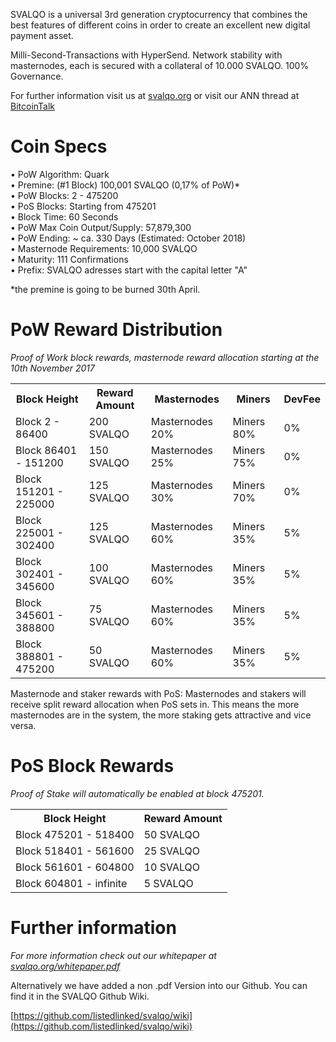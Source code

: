 SVALQO is a universal 3rd generation cryptocurrency that combines the best features of different coins
in order to create an excellent new digital payment asset.

Milli-Second-Transactions with HyperSend.
Network stability with masternodes, each is secured with a collateral of 10.000 SVALQO. 100% Governance.

For further information visit us at [svalqo.org](https://svalqo.org/) or visit our ANN thread at [BitcoinTalk](https://bitcointalk.org/index.php?topic=2343884.0)

# Coin Specs

• PoW Algorithm: Quark  
• Premine: (#1 Block) 100,001 SVALQO (0,17% of PoW)*  
• PoW Blocks: 2 - 475200  
• PoS Blocks: Starting from 475201  
• Block Time: 60 Seconds  
• PoW Max Coin Output/Supply: 57,879,300  
• PoW Ending: ~ ca. 330 Days (Estimated: October 2018)  
• Masternode Requirements: 10,000 SVALQO  
• Maturity: 111 Confirmations  
• Prefix: SVALQO adresses start with the capital letter "A"   

*the premine is going to be burned 30th April.

# PoW Reward Distribution

_Proof of Work block rewards, masternode reward allocation starting at the 10th November 2017_
<table>
  <tr><th>Block Height</th><th>Reward Amount</th><th>Masternodes</th><th>Miners</th><th>DevFee</th></tr>
  <tr><td>Block 2 - 86400</td><td>200 SVALQO</td><td>   Masternodes 20%</td><td>Miners 80%</td><td>0%</td></tr>
<tr><td>Block 86401 - 151200</td><td>150 SVALQO</td><td>  Masternodes 25%</td><td>Miners 75%</td><td>0%</td></tr>
<tr><td>Block 151201 - 225000</td><td>125 SVALQO</td><td>  Masternodes 30%</td><td>Miners 70%</td><td>0%</td></tr>
<tr><td>Block 225001 - 302400</td><td>125 SVALQO</td><td>  Masternodes 60%</td><td>Miners 35%</td><td>5%</td></tr>
<tr><td>Block 302401 - 345600</td><td>100 SVALQO</td><td>   Masternodes 60%</td><td>Miners 35%</td><td>5%</td></tr>
<tr><td>Block 345601 - 388800</td><td>75 SVALQO</td><td>      Masternodes 60%</td><td>Miners 35%</td><td>5%</td></tr>
<tr><td>Block 388801 - 475200</td><td>50 SVALQO</td><td>      Masternodes 60%</td><td>Miners 35%</td><td>5%</td></tr>
</table>

Masternode and staker rewards with PoS:
Masternodes and stakers will receive split reward allocation when PoS sets in.
This means the more masternodes are in the system, the more staking gets attractive and vice versa.

# PoS Block Rewards

_Proof of Stake will automatically be enabled at block 475201._
<table>
<tr><th>Block Height</th><th>Reward Amount</th>                  
<tr><td>Block 475201 - 518400</td><td>50 SVALQO</td></tr>
<tr><td>Block 518401 - 561600</td><td>25 SVALQO</td></tr>
<tr><td>Block 561601 - 604800</td><td>10 SVALQO</td></tr>
<tr><td>Block 604801 - infinite</td><td>5 SVALQO</td></tr>
</table>


# Further information

_For more information check out our whitepaper at [svalqo.org/whitepaper.pdf](https://svalqo.org/whitepaper.pdf)_


Alternatively we have added a non .pdf Version into our Github. You can find it in the SVALQO Github Wiki.

[https://github.com/listedlinked/svalqo/wiki](https://github.com/listedlinked/svalqo/wiki)
